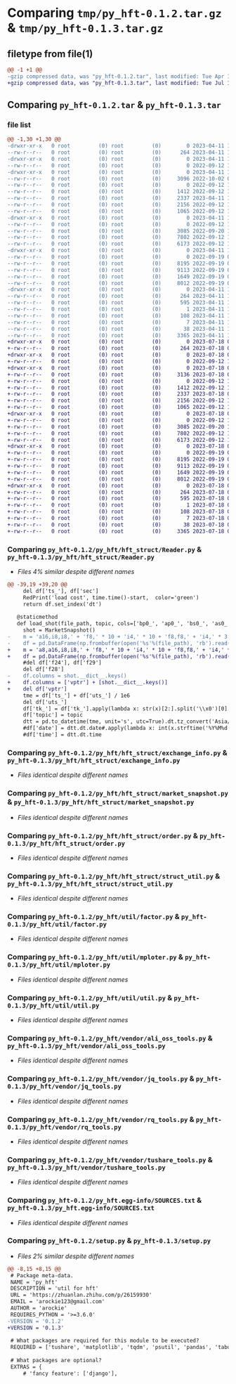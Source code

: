 # Comparing `tmp/py_hft-0.1.2.tar.gz` & `tmp/py_hft-0.1.3.tar.gz`

## filetype from file(1)

```diff
@@ -1 +1 @@
-gzip compressed data, was "py_hft-0.1.2.tar", last modified: Tue Apr 11 11:47:49 2023, max compression
+gzip compressed data, was "py_hft-0.1.3.tar", last modified: Tue Jul 18 04:55:09 2023, max compression
```

## Comparing `py_hft-0.1.2.tar` & `py_hft-0.1.3.tar`

### file list

```diff
@@ -1,30 +1,30 @@
-drwxr-xr-x   0 root         (0) root         (0)        0 2023-04-11 11:47:49.586935 py_hft-0.1.2/
--rw-r--r--   0 root         (0) root         (0)      264 2023-04-11 11:47:49.585935 py_hft-0.1.2/PKG-INFO
-drwxr-xr-x   0 root         (0) root         (0)        0 2023-04-11 11:47:49.584935 py_hft-0.1.2/py_hft/
--rw-r--r--   0 root         (0) root         (0)        0 2022-09-12 16:13:27.000000 py_hft-0.1.2/py_hft/__init__.py
-drwxr-xr-x   0 root         (0) root         (0)        0 2023-04-11 11:47:49.585935 py_hft-0.1.2/py_hft/hft_struct/
--rw-r--r--   0 root         (0) root         (0)     3096 2022-10-02 00:43:47.000000 py_hft-0.1.2/py_hft/hft_struct/Reader.py
--rw-r--r--   0 root         (0) root         (0)        0 2022-09-12 16:13:27.000000 py_hft-0.1.2/py_hft/hft_struct/__init__.py
--rw-r--r--   0 root         (0) root         (0)     1412 2022-09-12 16:13:27.000000 py_hft-0.1.2/py_hft/hft_struct/exchange_info.py
--rw-r--r--   0 root         (0) root         (0)     2337 2023-04-11 11:46:12.000000 py_hft-0.1.2/py_hft/hft_struct/market_snapshot.py
--rw-r--r--   0 root         (0) root         (0)     2156 2022-09-12 16:13:27.000000 py_hft-0.1.2/py_hft/hft_struct/order.py
--rw-r--r--   0 root         (0) root         (0)     1065 2022-09-12 16:13:27.000000 py_hft-0.1.2/py_hft/hft_struct/struct_util.py
-drwxr-xr-x   0 root         (0) root         (0)        0 2023-04-11 11:47:49.585935 py_hft-0.1.2/py_hft/util/
--rw-r--r--   0 root         (0) root         (0)        0 2022-09-12 16:13:27.000000 py_hft-0.1.2/py_hft/util/__init__.py
--rw-r--r--   0 root         (0) root         (0)     3085 2022-09-20 15:24:18.000000 py_hft-0.1.2/py_hft/util/factor.py
--rw-r--r--   0 root         (0) root         (0)     7802 2022-09-12 16:13:27.000000 py_hft-0.1.2/py_hft/util/mploter.py
--rw-r--r--   0 root         (0) root         (0)     6173 2022-09-12 16:13:27.000000 py_hft-0.1.2/py_hft/util/util.py
-drwxr-xr-x   0 root         (0) root         (0)        0 2023-04-11 11:47:49.585935 py_hft-0.1.2/py_hft/vendor/
--rw-r--r--   0 root         (0) root         (0)        0 2022-09-19 02:41:54.000000 py_hft-0.1.2/py_hft/vendor/__init__.py
--rw-r--r--   0 root         (0) root         (0)     8195 2022-09-19 02:41:54.000000 py_hft-0.1.2/py_hft/vendor/ali_oss_tools.py
--rw-r--r--   0 root         (0) root         (0)     9113 2022-09-19 02:41:54.000000 py_hft-0.1.2/py_hft/vendor/jq_tools.py
--rw-r--r--   0 root         (0) root         (0)     1649 2022-09-19 02:41:54.000000 py_hft-0.1.2/py_hft/vendor/rq_tools.py
--rw-r--r--   0 root         (0) root         (0)     8012 2022-09-19 02:41:54.000000 py_hft-0.1.2/py_hft/vendor/tushare_tools.py
-drwxr-xr-x   0 root         (0) root         (0)        0 2023-04-11 11:47:49.584935 py_hft-0.1.2/py_hft.egg-info/
--rw-r--r--   0 root         (0) root         (0)      264 2023-04-11 11:47:49.000000 py_hft-0.1.2/py_hft.egg-info/PKG-INFO
--rw-r--r--   0 root         (0) root         (0)      595 2023-04-11 11:47:49.000000 py_hft-0.1.2/py_hft.egg-info/SOURCES.txt
--rw-r--r--   0 root         (0) root         (0)        1 2023-04-11 11:47:49.000000 py_hft-0.1.2/py_hft.egg-info/dependency_links.txt
--rw-r--r--   0 root         (0) root         (0)      108 2023-04-11 11:47:49.000000 py_hft-0.1.2/py_hft.egg-info/requires.txt
--rw-r--r--   0 root         (0) root         (0)        7 2023-04-11 11:47:49.000000 py_hft-0.1.2/py_hft.egg-info/top_level.txt
--rw-r--r--   0 root         (0) root         (0)       38 2023-04-11 11:47:49.586935 py_hft-0.1.2/setup.cfg
--rw-r--r--   0 root         (0) root         (0)     3365 2023-04-11 11:47:41.000000 py_hft-0.1.2/setup.py
+drwxr-xr-x   0 root         (0) root         (0)        0 2023-07-18 04:55:09.606588 py_hft-0.1.3/
+-rw-r--r--   0 root         (0) root         (0)      264 2023-07-18 04:55:09.605588 py_hft-0.1.3/PKG-INFO
+drwxr-xr-x   0 root         (0) root         (0)        0 2023-07-18 04:55:09.603588 py_hft-0.1.3/py_hft/
+-rw-r--r--   0 root         (0) root         (0)        0 2022-09-12 16:13:27.000000 py_hft-0.1.3/py_hft/__init__.py
+drwxr-xr-x   0 root         (0) root         (0)        0 2023-07-18 04:55:09.604588 py_hft-0.1.3/py_hft/hft_struct/
+-rw-r--r--   0 root         (0) root         (0)     3136 2023-07-18 04:51:31.000000 py_hft-0.1.3/py_hft/hft_struct/Reader.py
+-rw-r--r--   0 root         (0) root         (0)        0 2022-09-12 16:13:27.000000 py_hft-0.1.3/py_hft/hft_struct/__init__.py
+-rw-r--r--   0 root         (0) root         (0)     1412 2022-09-12 16:13:27.000000 py_hft-0.1.3/py_hft/hft_struct/exchange_info.py
+-rw-r--r--   0 root         (0) root         (0)     2337 2023-07-18 04:54:35.000000 py_hft-0.1.3/py_hft/hft_struct/market_snapshot.py
+-rw-r--r--   0 root         (0) root         (0)     2156 2022-09-12 16:13:27.000000 py_hft-0.1.3/py_hft/hft_struct/order.py
+-rw-r--r--   0 root         (0) root         (0)     1065 2022-09-12 16:13:27.000000 py_hft-0.1.3/py_hft/hft_struct/struct_util.py
+drwxr-xr-x   0 root         (0) root         (0)        0 2023-07-18 04:55:09.605588 py_hft-0.1.3/py_hft/util/
+-rw-r--r--   0 root         (0) root         (0)        0 2022-09-12 16:13:27.000000 py_hft-0.1.3/py_hft/util/__init__.py
+-rw-r--r--   0 root         (0) root         (0)     3085 2022-09-20 15:24:18.000000 py_hft-0.1.3/py_hft/util/factor.py
+-rw-r--r--   0 root         (0) root         (0)     7802 2022-09-12 16:13:27.000000 py_hft-0.1.3/py_hft/util/mploter.py
+-rw-r--r--   0 root         (0) root         (0)     6173 2022-09-12 16:13:27.000000 py_hft-0.1.3/py_hft/util/util.py
+drwxr-xr-x   0 root         (0) root         (0)        0 2023-07-18 04:55:09.605588 py_hft-0.1.3/py_hft/vendor/
+-rw-r--r--   0 root         (0) root         (0)        0 2022-09-19 02:41:54.000000 py_hft-0.1.3/py_hft/vendor/__init__.py
+-rw-r--r--   0 root         (0) root         (0)     8195 2022-09-19 02:41:54.000000 py_hft-0.1.3/py_hft/vendor/ali_oss_tools.py
+-rw-r--r--   0 root         (0) root         (0)     9113 2022-09-19 02:41:54.000000 py_hft-0.1.3/py_hft/vendor/jq_tools.py
+-rw-r--r--   0 root         (0) root         (0)     1649 2022-09-19 02:41:54.000000 py_hft-0.1.3/py_hft/vendor/rq_tools.py
+-rw-r--r--   0 root         (0) root         (0)     8012 2022-09-19 02:41:54.000000 py_hft-0.1.3/py_hft/vendor/tushare_tools.py
+drwxr-xr-x   0 root         (0) root         (0)        0 2023-07-18 04:55:09.603588 py_hft-0.1.3/py_hft.egg-info/
+-rw-r--r--   0 root         (0) root         (0)      264 2023-07-18 04:55:09.000000 py_hft-0.1.3/py_hft.egg-info/PKG-INFO
+-rw-r--r--   0 root         (0) root         (0)      595 2023-07-18 04:55:09.000000 py_hft-0.1.3/py_hft.egg-info/SOURCES.txt
+-rw-r--r--   0 root         (0) root         (0)        1 2023-07-18 04:55:09.000000 py_hft-0.1.3/py_hft.egg-info/dependency_links.txt
+-rw-r--r--   0 root         (0) root         (0)      108 2023-07-18 04:55:09.000000 py_hft-0.1.3/py_hft.egg-info/requires.txt
+-rw-r--r--   0 root         (0) root         (0)        7 2023-07-18 04:55:09.000000 py_hft-0.1.3/py_hft.egg-info/top_level.txt
+-rw-r--r--   0 root         (0) root         (0)       38 2023-07-18 04:55:09.606588 py_hft-0.1.3/setup.cfg
+-rw-r--r--   0 root         (0) root         (0)     3365 2023-07-18 04:55:05.000000 py_hft-0.1.3/setup.py
```

### Comparing `py_hft-0.1.2/py_hft/hft_struct/Reader.py` & `py_hft-0.1.3/py_hft/hft_struct/Reader.py`

 * *Files 4% similar despite different names*

```diff
@@ -39,19 +39,20 @@
     del df['ts_'], df['sec']
     RedPrint('load cost', time.time()-start,  color='green')
     return df.set_index('dt')
 
   @staticmethod
   def load_shot(file_path, topic, cols=['bp0_', 'ap0_', 'bs0_', 'as0_', 'lp_', 'tvr_', 'ls_', 'vol_', 'oi_']):
     shot = MarketSnapshot()
-    m = 'a16,i8,i8,' + 'f8,' * 10 + 'i4,' * 10 + 'f8,f8,' + 'i4,' * 3 + 'i4'
-    df = pd.DataFrame(np.frombuffer(open('%s'%(file_path), 'rb').read(), dtype=m))
+    m = 'a8,a16,i8,i8,' + 'f8,' * 10 + 'i4,' * 10 + 'f8,f8,' + 'i4,' * 3 + 'i4'
+    df = pd.DataFrame(np.frombuffer(open('%s'%(file_path), 'rb').read()[40:], dtype=m))
     #del df['f24'], df['f29']
     del df['f28']
-    df.columns = shot.__dict__.keys()
+    df.columns = ['vptr'] + [shot.__dict__.keys()]
+    del df['vptr']
     tme = df['ts_'] + df['uts_'] / 1e6
     del df['uts_']
     df['tk_'] = df['tk_'].apply(lambda x: str(x)[2:].split('\\x0')[0].split("'")[0])
     df['topic'] = topic
     dtt = pd.to_datetime(tme, unit='s', utc=True).dt.tz_convert('Asia/Shanghai')
     #df['date'] = dtt.dt.date#.apply(lambda x: int(x.strftime('%Y%M%d')))
     #df['time'] = dtt.dt.time
```

### Comparing `py_hft-0.1.2/py_hft/hft_struct/exchange_info.py` & `py_hft-0.1.3/py_hft/hft_struct/exchange_info.py`

 * *Files identical despite different names*

### Comparing `py_hft-0.1.2/py_hft/hft_struct/market_snapshot.py` & `py_hft-0.1.3/py_hft/hft_struct/market_snapshot.py`

 * *Files identical despite different names*

### Comparing `py_hft-0.1.2/py_hft/hft_struct/order.py` & `py_hft-0.1.3/py_hft/hft_struct/order.py`

 * *Files identical despite different names*

### Comparing `py_hft-0.1.2/py_hft/hft_struct/struct_util.py` & `py_hft-0.1.3/py_hft/hft_struct/struct_util.py`

 * *Files identical despite different names*

### Comparing `py_hft-0.1.2/py_hft/util/factor.py` & `py_hft-0.1.3/py_hft/util/factor.py`

 * *Files identical despite different names*

### Comparing `py_hft-0.1.2/py_hft/util/mploter.py` & `py_hft-0.1.3/py_hft/util/mploter.py`

 * *Files identical despite different names*

### Comparing `py_hft-0.1.2/py_hft/util/util.py` & `py_hft-0.1.3/py_hft/util/util.py`

 * *Files identical despite different names*

### Comparing `py_hft-0.1.2/py_hft/vendor/ali_oss_tools.py` & `py_hft-0.1.3/py_hft/vendor/ali_oss_tools.py`

 * *Files identical despite different names*

### Comparing `py_hft-0.1.2/py_hft/vendor/jq_tools.py` & `py_hft-0.1.3/py_hft/vendor/jq_tools.py`

 * *Files identical despite different names*

### Comparing `py_hft-0.1.2/py_hft/vendor/rq_tools.py` & `py_hft-0.1.3/py_hft/vendor/rq_tools.py`

 * *Files identical despite different names*

### Comparing `py_hft-0.1.2/py_hft/vendor/tushare_tools.py` & `py_hft-0.1.3/py_hft/vendor/tushare_tools.py`

 * *Files identical despite different names*

### Comparing `py_hft-0.1.2/py_hft.egg-info/SOURCES.txt` & `py_hft-0.1.3/py_hft.egg-info/SOURCES.txt`

 * *Files identical despite different names*

### Comparing `py_hft-0.1.2/setup.py` & `py_hft-0.1.3/setup.py`

 * *Files 2% similar despite different names*

```diff
@@ -8,15 +8,15 @@
 # Package meta-data.
 NAME = 'py_hft'
 DESCRIPTION = 'util for hft'
 URL = 'https://zhuanlan.zhihu.com/p/26159930'
 EMAIL = 'arockie123@gmail.com'
 AUTHOR = 'arockie'
 REQUIRES_PYTHON = '>=3.6.0'
-VERSION = '0.1.2'
+VERSION = '0.1.3'
 
 # What packages are required for this module to be executed?
 REQUIRED = ['tushare', 'matplotlib', 'tqdm', 'psutil', 'pandas', 'tabulate', 'ipython', 'catboost', 'statsmodels', 'scipy', 'termcolor', 'jupyter', 'tushare']
 
 # What packages are optional?
 EXTRAS = {
     # 'fancy feature': ['django'],
```

